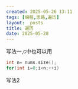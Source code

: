 ```yaml
---
created: 2025-05-26 13:11
tags: [编程,思路,遍历]
layout: _posts
title: 遍历
date: 2025-05-28
---
```

写法一,c中也可以用
```cpp
int n= nums.size();
for(int i=0;i<n;++i)
```
写法2
```cpp

```